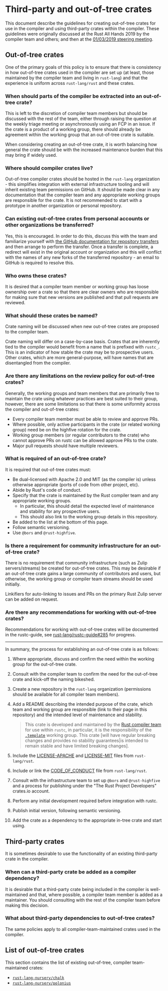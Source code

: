 # Third-party and out-of-tree crates
This document describe the guidelines for creating out-of-tree crates for use in the compiler and
using third-party crates within the compiler. These guidelines were originally discussed at the
Rust All Hands 2019 by the compiler team and others; and then at the
[01/03/2019 steering meeting][steering_meeting].

[steering_meeting]: https://github.com/rust-lang/compiler-team/blob/master/minutes/steering-meeting/2019.03.01.md

## Out-of-tree crates
One of the primary goals of this policy is to ensure that there is consistency in how out-of-tree
crates used in the compiler are set up (at least, those maintained by the compiler team and living
in `rust-lang`) and that the experience is uniform across `rust-lang/rust` and these crates.

### When should parts of the compiler be extracted into an out-of-tree crate?
This is left to the discretion of compiler team members but should be discussed with the rest of
the team, either through raising the question at the weekly triage meeting or asynchronously using
an FCP in an issue. If the crate is a product of a working group, there should already be agreement
within the working group that an out-of-tree crate is suitable.

When considering creating an out-of-tree crate, it is worth balancing how general the crate should
be with the increased maintenance burden that this may bring if widely used.

### Where should compiler crates live?
Out-of-tree compiler crates should be hosted in the `rust-lang` organization - this simplifies
integration with external infrastructure tooling and will inherit existing team permissions on
GitHub. It should be made clear in any documentation that the compiler team and any appropriate
working groups are responsible for the crate. It is not recommended to start with a prototype in
another organization or personal repository.

### Can existing out-of-tree crates from personal accounts or other organizations be transferred?
Yes, this is encouraged. In order to do this, discuss this with the team and familiarize yourself
with [the GitHub documentation for repository transfers][repo_transfers] and then arrange to perform
the transfer. Once a transfer is complete, a redirect will exist in the original account or
organization and this will conflict with the names of any new forks of the transferred repository -
an email to GitHub is required to resolve this.

[repo_transfers]: https://help.github.com/en/articles/transferring-a-repository

### Who owns these crates?
It is desired that a compiler team member or working group has loose ownership over a crate so
that there are clear owners who are responsible for making sure that new versions are published and
that pull requests are reviewed.

### What should these crates be named?
Crate naming will be discussed when new out-of-tree crates are proposed to the compiler team.

Crate naming will differ on a case-by-case basis. Crates that are inherently tied to the
compiler would benefit from a name that is prefixed with `rustc_`. This is an indicator of how
stable the crate may be to prospective users. Other crates, which are more general-purpose, will
have names that are disentangled from the compiler.

### Are there any limitations on the review policy for out-of-tree crates?
Generally, the working groups and team members that are primarily free to maintain the crate using
whatever practices are best suited to their group, however, there are some limitations so that there
is some uniformity across the compiler and out-of-tree crates:

- Every compiler team member must be able to review and approve PRs.
- Where possible, only active participants in the crate (or related working group) need be on the
  highfive rotation for the crate.
- Working group members (or regular contributors to the crate) who cannot approve PRs on rustc can
  be allowed approve PRs to the crate.
- Major pull requests should have multiple reviewers.

### What is required of an out-of-tree crate?
It is required that out-of-tree crates must:

- Be dual-licensed with Apache 2.0 and MIT (as the compiler is) unless otherwise
  appropriate (ports of code from other project, etc).
- Abide by Rust's code of conduct.
- Specify that the crate is maintained by the Rust compiler team and any appropriate working groups.
    - In particular, this should detail the expected level of maintenance and stability for any
      prospective users.
    - This should also link to the working group details in this repository.
- Be added to the list at the bottom of this page.
- Follow semantic versioning.
- Use `@bors` and `@rust-highfive`.


### Is there a requirement for community infrastructure for an out-of-tree crate?
There is no requirement that community infrastructure (such as Zulip servers/streams) be created for
out-of-tree crates. This may be desirable if an out-of-tree crate gains a large community of
contributors and users, but otherwise, the working group or compiler team streams should be used
initially.

Linkifiers for auto-linking to issues and PRs on the primary Rust Zulip server can be added on
request.

### Are there any recommendations for working with out-of-tree crates?
Recommendations for working with out-of-tree crates will be documented in the rustc-guide, see
[rust-lang/rustc-guide#285][guide_issue] for progress.

[guide_issue]: https://github.com/rust-lang/rustc-guide/issues/285

---

In summary, the process for establishing an out-of-tree crate is as follows:

1. Where appropriate, discuss and confirm the need within the working group for the out-of-tree
   crate.
2. Consult with the compiler team to confirm the need for the out-of-tree crate and kick-off the
   naming bikeshed.
3. Create a new repository in the `rust-lang` organization (permissions should be available for all
   compiler team members).
4. Add a README describing the intended purpose of the crate, which team and working group are
   responsible (link to their page in this repository) and the intended level of maintenance and
   stability.

   > This crate is developed and maintained by the [Rust compiler team](..) for use within
   > `rustc`, in particular, it is the responsibility of the
   > [`.template`](../working-groups/.template) working group. This crate [will have regular
   > breaking changes and provides no stability guarantees|is intended to remain stable and have
   > limited breaking changes].
5. Include the [LICENSE-APACHE][apache] and [LICENSE-MIT][mit] files from `rust-lang/rust`.
6. Include or link the [CODE_OF_CONDUCT][coc] file from `rust-lang/rust`.
7. Consult with the infrastructure team to set up `@bors` and `@rust-highfive` and a process for
   publishing under the "The Rust Project Developers" crates.io account.
8. Perform any initial development required before integration with rustc.
9. Publish initial version, following semantic versioning.
10. Add the crate as a dependency to the appropriate in-tree crate and start using.

[apache]: https://github.com/rust-lang/rust/blob/master/LICENSE-APACHE
[coc]: https://github.com/rust-lang/rust/blob/master/CODE_OF_CONDUCT.md
[mit]: https://github.com/rust-lang/rust/blob/master/LICENSE-MIT

## Third-party crates
It is sometimes desirable to use the functionality of an existing third-party crate in the compiler.

### When can a third-party crate be added as a compiler dependency?
It is desirable that a third-party crate being included in the compiler is well-maintained and that,
where possible, a compiler team member is added as a maintainer. You should consulting with the
rest of the compiler team before making this decision.

### What about third-party dependencies to out-of-tree crates?
The same policies apply to all compiler-team-maintained crates used in the compiler.

## List of out-of-tree crates
This section contains the list of existing out-of-tree, compiler team-maintained crates:

  - [`rust-lang-nursery/chalk`](https://github.com/rust-lang-nursery/chalk/)
  - [`rust-lang-nursery/polonius`](https://github.com/rust-lang-nursery/polonius/)
